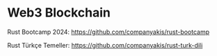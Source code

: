 # Web3 Blockchain

Rust Bootcamp 2024:
https://github.com/companyakis/rust-bootcamp

Rust Türkçe Temeller:
https://github.com/companyakis/rust-turk-dili


